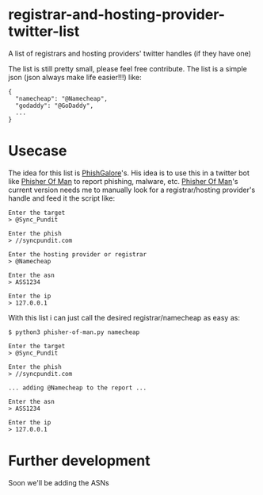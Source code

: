 # registrar-and-hosting-provider-twitter-list
A list of registrars and hosting providers' twitter handles (if they have one)

The list is still pretty small, please feel free contribute. The list is a simple json (json always make life easier!!!) like:

```
{
  "namecheap": "@Namecheap",
  "godaddy": "@GoDaddy",
  ...
}
```

# Usecase
The idea for this list is [PhishGalore](https://twitter.com/phishgalore/status/1467900400221179913)'s. His idea is to use this in a twitter bot like [Phisher Of Man](https://twitter.com/PhisherOfMan) to report phishing, malware, etc. [Phisher Of Man](https://twitter.com/PhisherOfMan)'s current version needs me to manually look for a registrar/hosting provider's handle and feed it the script like:

```
Enter the target
> @Sync_Pundit

Enter the phish
> //syncpundit.com                

Enter the hosting provider or registrar
> @Namecheap

Enter the asn
> ASS1234

Enter the ip
> 127.0.0.1
```

With this list i can just call the desired registrar/namecheap as easy as:

```
$ python3 phisher-of-man.py namecheap

Enter the target
> @Sync_Pundit

Enter the phish
> //syncpundit.com                

... adding @Namecheap to the report ...

Enter the asn
> ASS1234

Enter the ip
> 127.0.0.1
```

# Further development
Soon we'll be adding the ASNs
